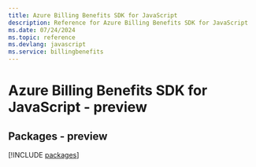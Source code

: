 ```yaml
---
title: Azure Billing Benefits SDK for JavaScript
description: Reference for Azure Billing Benefits SDK for JavaScript
ms.date: 07/24/2024
ms.topic: reference
ms.devlang: javascript
ms.service: billingbenefits
---
```

# Azure Billing Benefits SDK for JavaScript - preview
## Packages - preview
[!INCLUDE [packages](billing-benefits-index.md)]
